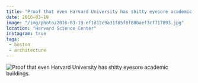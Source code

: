 ```yaml
---
title: "Proof that even Harvard University has shitty eyesore academic buildings."
date: 2016-03-19
image: "/img/photo/2016-03-19-ef1d12c9a31f85f8f88baef3cf717093.jpg"
location: "Harvard Science Center"
instagram: true
tags:
 - boston
 - architecture
---
```


![Proof that even Harvard University has shitty eyesore academic buildings.](/img/photo/2016-03-19-ef1d12c9a31f85f8f88baef3cf717093.jpg)

